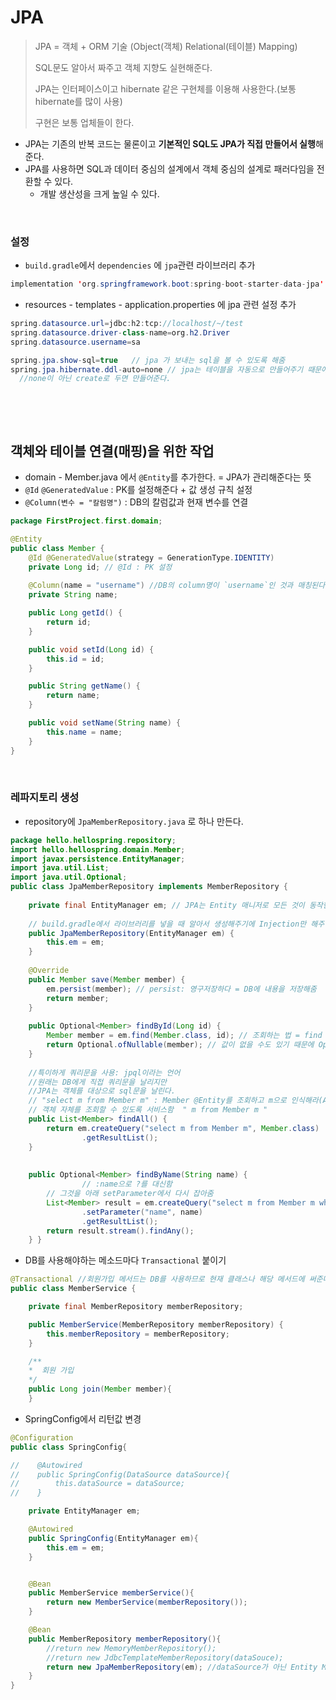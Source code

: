 # JPA

> JPA = 객체 + ORM 기술 (Object(객체) Relational(테이블) Mapping)
>
> SQL문도 알아서 짜주고 객체 지향도 실현해준다.
>
> JPA는 인터페이스이고 hibernate 같은 구현체를 이용해 사용한다.(보통 hibernate를 많이 사용)
>
> 구현은 보통 업체들이 한다.

* JPA는 기존의 반복 코드는 물론이고 **기본적인 SQL도 JPA가 직접 만들어서 실행**해준다.
* JPA를 사용하면 SQL과 데이터 중심의 설계에서 객체 중심의 설계로 패러다임을 전환할 수 있다.
  * 개발 생산성을 크게 높일 수 있다.

​              

### 설정

* `build.gradle`에서 `dependencies` 에 `jpa`관련 라이브러리 추가

```java
implementation 'org.springframework.boot:spring-boot-starter-data-jpa'
```

* resources - templates - application.properties 에 jpa 관련 설정 추가

```java
spring.datasource.url=jdbc:h2:tcp://localhost/~/test
spring.datasource.driver-class-name=org.h2.Driver
spring.datasource.username=sa

spring.jpa.show-sql=true   // jpa 가 보내는 sql을 볼 수 있도록 해줌
spring.jpa.hibernate.ddl-auto=none // jpa는 테이블을 자동으로 만들어주기 때문에 이를 해제해준다.
  //none이 아닌 create로 두면 만들어준다.
```

​        

​           

## 객체와 테이블 연결(매핑)을 위한 작업

* domain - Member.java 에서 `@Entity`를 추가한다. = JPA가 관리해준다는 뜻
* `@Id` `@GeneratedValue` : PK를 설정해준다 + 값 생성 규칙 설정
* `@Column(변수 = "칼럼명")` : DB의 칼럼값과 현재 변수를 연결

```java
package FirstProject.first.domain;

@Entity
public class Member {
  	@Id @GeneratedValue(strategy = GenerationType.IDENTITY)
    private Long id; // @Id : PK 설정
  
  	@Column(name = "username") //DB의 column명이 `username`인 것과 매칭된다.
    private String name;

    public Long getId() {
        return id;
    }

    public void setId(Long id) {
        this.id = id;
    }

    public String getName() {
        return name;
    }

    public void setName(String name) {
        this.name = name;
    }
}
```

​          

### 레파지토리 생성

* repository에 `JpaMemberRepository.java` 로 하나 만든다.

```java
package hello.hellospring.repository;
import hello.hellospring.domain.Member;
import javax.persistence.EntityManager;
import java.util.List;
import java.util.Optional;
public class JpaMemberRepository implements MemberRepository {
  
    private final EntityManager em; // JPA는 Entity 매니저로 모든 것이 동작한다.
  	
  	// build.gradle에서 라이브러리를 넣을 때 알아서 생성해주기에 Injection만 해주면 된다.
    public JpaMemberRepository(EntityManager em) {
        this.em = em;
    }
  
  	@Override
    public Member save(Member member) {
        em.persist(member); // persist: 영구저장하다 = DB에 내용을 저장해줌
        return member;
    }
  
    public Optional<Member> findById(Long id) {
        Member member = em.find(Member.class, id); // 조회하는 법 = find 메서드
        return Optional.ofNullable(member); // 값이 없을 수도 있기 때문에 Optional
    }
  
  	//특이하게 쿼리문을 사용: jpql이라는 언어
  	//원래는 DB에게 직접 쿼리문을 날리지만
  	//JPA는 객체를 대상으로 sql문을 날린다.
  	// "select m from Member m" : Member @Entity를 조회하고 m으로 인식해라(AS) -> 그걸 m으로 다시 조회
  	// 객체 자체를 조회할 수 있도록 서비스함  " m from Member m "
    public List<Member> findAll() {
        return em.createQuery("select m from Member m", Member.class)
                .getResultList();
    }
	
  	
    public Optional<Member> findByName(String name) {
				// :name으로 ?를 대신함
      	// 그것을 아래 setParameter에서 다시 잡아줌
        List<Member> result = em.createQuery("select m from Member m where m.name = :name", Member.class)
                .setParameter("name", name)
                .getResultList();
        return result.stream().findAny();
    } }
```

* DB를 사용해야하는 메소드마다 `Transactional` 붙이기

```java
@Transactional //회원가입 메서드는 DB를 사용하므로 현재 클래스나 해당 메서드에 써준다
public class MemberService {

    private final MemberRepository memberRepository;

    public MemberService(MemberRepository memberRepository) {
        this.memberRepository = memberRepository;
    }

    /**
    *  회원 가입
    */
    public Long join(Member member){
    }
```

* SpringConfig에서 리턴값 변경

```java
@Configuration
public class SpringConfig{

//    @Autowired
//    public SpringConfig(DataSource dataSource){
//        this.dataSource = dataSource;
//    }

    private EntityManager em;

    @Autowired
    public SpringConfig(EntityManager em){
        this.em = em;
    }


    @Bean
    public MemberService memberService(){
        return new MemberService(memberRepository());
    }

    @Bean
    public MemberRepository memberRepository(){
        //return new MemoryMemberRepository();
        //return new JdbcTemplateMemberRepository(dataSouce);
        return new JpaMemberRepository(em); //dataSource가 아닌 Entity Manager 사용
    }
}
```



